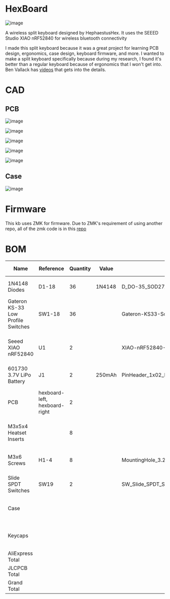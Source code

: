 # HexBoard

![image](https://github.com/user-attachments/assets/9e7fb6ad-8407-4d88-8bfa-92949fbd8b6f)


A wireless split keyboard designed by HephaestusHex. It uses the SEEED Studio XIAO nRF52840 for wireless bluetooth connectivity

I made this split keyboard because it was a great project for learning PCB design, ergonomics, case design, keyboard firmware, and more. I wanted to make a split keyboard specifically because during my research, I found it's better than a regular keyboard because of ergonomics that I won't get into. Ben Vallack has [videos](https://www.youtube.com/@BenVallack) that gets into the details.

# CAD
## PCB

![image](https://github.com/user-attachments/assets/01b26dde-56ff-483b-b14a-a8f3ce19261a)


![image](https://github.com/user-attachments/assets/b695c5c2-49b6-4c80-aaf9-4e54865751d7)

![image](https://github.com/user-attachments/assets/90f76e46-734e-4ae8-8dd2-ed004ada812d)


![image](https://github.com/user-attachments/assets/11d7a824-fa69-4ea1-83cb-c59e825c36d7)

![image](https://github.com/user-attachments/assets/26250ff4-b56e-4483-9b6d-395384a4eb98)


## Case

![image](https://github.com/user-attachments/assets/54c539ad-4426-4495-a85a-a3825bd8dee1)

# Firmware

This kb uses ZMK for firmware. Due to ZMK's requirement of using another repo, all of the zmk code is in this [repo](https://github.com/hephaestushex/zmk-config-hexboard)

# BOM

| Name | Reference | Quantity | Value | Footprint | Part Link | Description | Price (USD) |
| --- | --- | --- | --- | --- | --- | --- | --- |
| 1N4148 Diodes | D1-18 | 36 | 1N4148 | D_DO-35_SOD27_P7.62mm_Horizontal | [AliExpress](https://www.aliexpress.us/item/1005004962400215.html) | Used for switch matrix | $1.01 |
| Gateron KS-33 Low Profile Switches | SW1-18 | 36 |  | Gateron-KS33-Solderable-1U | [AliExpress](https://www.aliexpress.us/item/1005006637645158.html) | Low-profile switches | $25.22 |
| Seeed XIAO nRF52840 | U1 | 2 |  | XIAO-nRF52840-DIP-Batt | [AliExpress](https://www.aliexpress.us/item/1005008484816031.html) | Bluetooth MCU for wireless split connectivity | $31.09 |
| 601730 3.7V LiPo Battery | J1 | 2 | 250mAh | PinHeader_1x02_P2.54mm_Vertical | [AliExpress](https://www.aliexpress.us/item/1005006584143607.html) | Battery for MCU | $5.47 |
| PCB | hexboard-left, hexboard-right | 2 |  |  | [JLC PCB](https://jlcpcb.com/) | PCB for the left and right halves of the keyboard | $24.33 |
| M3x5x4 Heatset Inserts |  | 8 |  |  | [AliExpress](https://www.aliexpress.us/item/4000232858343.html) | Heatset inserts for mounting components | $6.23 |
| M3x6 Screws | H1-4 | 8 |  | MountingHole_3.2mm_M3 | [AliExpress](https://www.aliexpress.us/item/32794842281.html) | Screws for securing the PCB to the case | $2.89 |
| Slide SPDT Switches | SW19 | 2 |  | SW_Slide_SPDT_Straight_CK_OS102011MS2Q | [AliExpress](https://www.aliexpress.us/item/1005007162182882.html) | Slide switch for power control | $1.46 |
| Case |  |  |  |  |  | Free since I already have filament | $2.78 |
| Keycaps |  |  |  |  |  | Free since I already have filament | $0.66 |
| AliExpress Total  |  |  |  |  |  |  | $75.80 |
| JLCPCB Total  |  |  |  |  |  |  | $30.80 |
| Grand Total |  |  |  |  |  |  | $113.04 |




